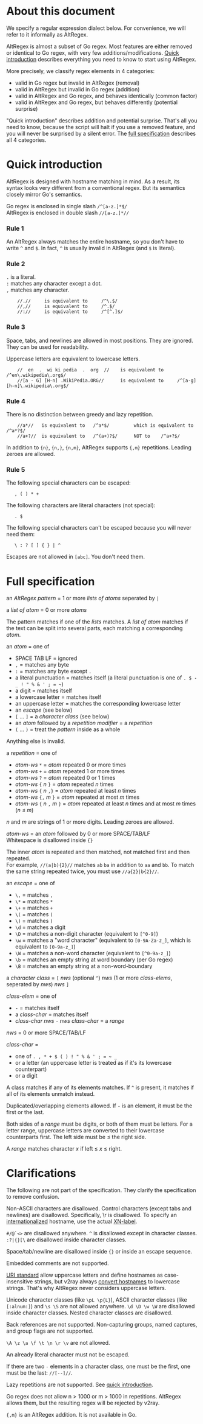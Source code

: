 # About this document

We specify a regular expression dialect below.  For convenience, we will refer to it informally as AltRegex.

AltRegex is almost a subset of Go regex.  Most features are either removed or identical to Go
regex, with very few additions/modifications.  [Quick introduction](#Quick-introduction) describes everything you need to
know to start using AltRegex.

More precisely, we classify regex elements in 4 categories:
  - valid in Go regex but invalid in AltRegex (removal)
  - valid in AltRegex but invalid in Go regex (addition)
  - valid in AltRegex and Go regex, and behaves identically (common factor)
  - valid in AltRegex and Go regex, but behaves differently (potential surprise)

"Quick introduction" describes addition and potential surprise.  That's all you need to know,
because the script will halt if you use a removed feature, and you will never be surprised by a
silent error.  The [full specification](#Full-specification) describes all 4 categories.


# Quick introduction

AltRegex is designed with hostname matching in mind.  As a result, its syntax looks very different
from a conventional regex.  But its semantics closely mirror Go's semantics.

Go regex is enclosed in single slash    `/^[a-z.]*$/`<br>
AltRegex is enclosed in double slash    `//[a-z.]*//`

### Rule 1
An AltRegex always matches the entire hostname, so you don't have to write `^` and `$`.  In fact, `^`
is usually invalid in AltRegex (and `$` is literal).

### Rule 2
`.` is a literal.<br>
`:` matches any character except a dot.<br>
`,` matches any character.

```
    //.//     is equivalent to     /^\.$/
    //,//     is equivalent to     /^.$/
    //://     is equivalent to     /^[^.]$/
```

### Rule 3
Space, tabs, and newlines are allowed in most positions.  They are ignored.  They can be used for
readability.

Uppercase letters are equivalent to lowercase letters.

```
    //  en  .  wi ki pedia  .  org  //    is equivalent to     /^en\.wikipedia\.org$/
    //[a - G] [H-n] .WikiPedia.ORG//      is equivalent to     /^[a-g][h-n]\.wikipedia\.org$/
```

### Rule 4
There is no distinction between greedy and lazy repetition.
```
    //a*//   is equivalent to   /^a*$/         which is equivalent to    /^a*?$/
    //a+?//  is equivalent to   /^(a+)?$/      NOT to    /^a+?$/
```

In addition to `{n}`, `{n,}`, `{n,m}`, AltRegex supports `{,m}` repetitions.  Leading zeroes are allowed.

### Rule 5
The following special characters can be escaped:
```
   , ( ) * +
```
The following characters are literal characters (not special):
```
   . $
```
The following special characters can't be escaped because you will never need them:
```
   \ : ? [ ] { } | ^
```

Escapes are not allowed in `[abc]`.  You don't need them.



# Full specification

an *AltRegex pattern* = 1 or more *lists of atoms* seperated by `|`

a *list of atom* = 0 or more *atoms*

The pattern matches if one of the *lists* matches.  A *list of atom* matches if the text can be split
into several parts, each matching a corresponding *atom*.

an *atom* = one of
  - SPACE TAB LF = ignored
  - `,` = matches any byte
  - `:` = matches any byte except `.`
  - a literal punctuation = matches itself    (a literal punctuation is one of `. $ - _ ! " % & ' ; = ~`)
  - a digit = matches itself
  - a lowercase letter = matches itself
  - an uppercase letter = matches the corresponding lowercase letter
  - an *escape* (see below)
  - `[` ... `]` = a *character class* (see below)
  - an *atom* followed by a *repetition modifier* = a *repetition*
  - `(` ... `)` = treat the *pattern* inside as a whole

Anything else is invalid.

a *repetition* = one of
  - *atom-ws* `*` = *atom* repeated 0 or more times
  - *atom-ws* `+` = *atom* repeated 1 or more times
  - *atom-ws* `?` = *atom* repeated 0 or 1 times
  - *atom-ws* `{` *n* `}` = *atom* repeated *n* times
  - *atom-ws* `{` *n* `,}` = *atom* repeated at least *n* times
  - *atom-ws* `{,` *m* `}` = *atom* repeated at most *m* times
  - *atom-ws* `{` *n* `,` *m* `}` = *atom* repeated at least *n* times and at most *m* times (*n* ≤ *m*)

*n* and *m* are strings of 1 or more digits. Leading zeroes are allowed.

*atom-ws* = an *atom* followed by 0 or more SPACE/TAB/LF<br>
Whitespace is disallowed inside `{}`

The inner *atom* is repeated and then matched, not matched first and then repeated.<br>
For example, `//(a|b){2}//` matches `ab` `ba` in addition to `aa` and `bb`.
To match the same string repeated twice, you must use `//a{2}|b{2}//`.

an *escape* = one of
  - `\,` = matches `,`
  - `\*` = matches `*`
  - `\+` = matches `+`
  - `\(` = matches `(`
  - `\)` = matches `)`
  - `\d` = matches a digit
  - `\D` = matches a non-digit character (equivalent to `[^0-9]`)
  - `\w` = matches a "word character" (equivalent to `[0-9A-Za-z_]`, which is equivalent to `[0-9a-z_]`)
  - `\W` = matches a non-word character (equivalent to `[^0-9a-z_]`)
  - `\b` = matches an empty string at word boundary (per Go regex)
  - `\B` = matches an empty string at a non-word-boundary

a *character class* = `[` *nws*  (optional `^`)  *nws*  (1 or more *class-elems*, seperated by *nws*)  *nws* `]`

*class-elem* = one of
  - `-` = matches itself
  - a *class-char* = matches itself
  - *class-char* *nws* `-` *nws* *class-char* = a *range*

*nws* = 0 or more SPACE/TAB/LF

*class-char* =
  - one of `. , * + $ ( ) ! " % & ' ; = ~ _`
  - or a letter (an uppercase letter is treated as if it's its lowercase counterpart)
  - or a digit

A class matches if any of its elements matches.  If `^` is present, it matches if all of its
elements unmatch instead.

Duplicated/overlapping elements allowed.  If `-` is an element, it must be the first or the last.

Both sides of a *range* must be digits, or both of them must be letters.  For a letter range,
uppercase letters are converted to their lowercase counterparts first.  The left side must be
≤ the right side.

A *range* matches character *x* if left ≤ *x* ≤ right.



# Clarifications
The following are not part of the specification.  They clarify the specification to remove confusion.

Non-ASCII characters are disallowed. Control characters (except tabs and newlines) are disallowed.
Specifically, \r is disallowed.
To specify an [internationalized](https://en.wikipedia.org/wiki/Internationalized_domain_name#ToASCII_and_ToUnicode) hostname,
use the actual [XN-label](https://datatracker.ietf.org/doc/html/rfc5890#section-2.3.1).

``#/@`<>`` are disallowed anywhere.  `^` is disallowed except in character classes.  `:?|{}[\` are
disallowed inside character classes.

Space/tab/newline are disallowed inside `{}` or inside an escape sequence.

Embedded comments are not supported.

[URI standard](https://datatracker.ietf.org/doc/html/rfc3986) allow uppercase letters and define hostnames as case-insensitive strings,
but v2ray always [convert hostnames](https://github.com/v2fly/v2ray-core/blob/v4.41.0/app/router/condition.go#L105) to lowercase strings.
That's why AltRegex never considers uppercase letters.

Unicode character classes (like `\pL \p{L}`), ASCII character classes (like `[:alnum:]`) and `\s \S`
are not allowed anywhere.  `\d \D \w \W` are disallowed inside character classes.  Nested character classes are disallowed.

Back references are not supported.  Non-capturing groups, named captures, and group flags are
not supported.

`\A \z \a \f \t \n \r \v` are not allowed.

An already literal character must not be escaped.

If there are two `-` elements in a character class, one must be the first, one must be
the last: `//[--]//`.

Lazy repetitions are not supported. See [quick introduction](#Quick-introduction).

Go regex does not allow n > 1000 or m > 1000 in repetitions.  AltRegex allows them, but the
resulting regex will be rejected by v2ray.

`{,m}` is an AltRegex addition.  It is not available in Go.
